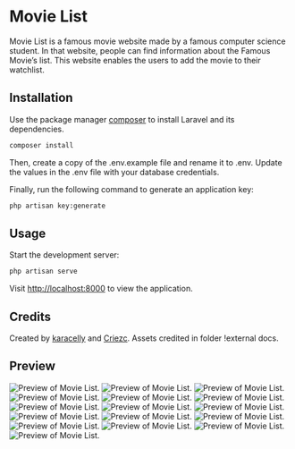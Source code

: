 # Movie List

Movie List is a famous movie website made by a famous computer science student. In that website, people can find information about the Famous Movie’s list. This website enables the users to add the movie to their watchlist.

## Installation

Use the package manager [composer](https://getcomposer.org/) to install Laravel and its dependencies.

```bash
composer install
```

Then, create a copy of the .env.example file and rename it to .env. Update the values in the .env file with your database credentials.

Finally, run the following command to generate an application key:
```bash
php artisan key:generate
```

## Usage

Start the development server:

```bash
php artisan serve
```
Visit [http://localhost:8000](http://localhost:8000) to view the application.

## Credits
Created by [karacelly](https://github.com/karacelly) and [Criezc](https://github.com/Criezc).
Assets credited in folder !external docs.

## Preview
![Preview of Movie List.](https://i.ibb.co/WxB8Rrp/Picture1.png "Preview of Movie List.")
![Preview of Movie List.](https://i.ibb.co/2331w5C/Picture2.png "Preview of Movie List.")
![Preview of Movie List.](https://i.ibb.co/vZTj7kR/Picture3.png "Preview of Movie List.")
![Preview of Movie List.](https://i.ibb.co/sQtP15s/Picture8.png "Preview of Movie List.")
![Preview of Movie List.](https://i.ibb.co/QJd6B5j/Picture9.png "Preview of Movie List.")
![Preview of Movie List.](https://i.ibb.co/NjQYSyz/Picture10.png "Preview of Movie List.")
![Preview of Movie List.](https://i.ibb.co/GpXtzXX/Picture11.png "Preview of Movie List.")
![Preview of Movie List.](https://i.ibb.co/GMKmmXn/Picture12.png "Preview of Movie List.")
![Preview of Movie List.](https://i.ibb.co/rfk7TZy/Picture13.png "Preview of Movie List.")
![Preview of Movie List.](https://i.ibb.co/TLv9pHP/Picture14.png "Preview of Movie List.")
![Preview of Movie List.](https://i.ibb.co/F5Gsn4f/Picture15.png "Preview of Movie List.")
![Preview of Movie List.](https://i.ibb.co/GtKWydy/Picture16.png "Preview of Movie List.")
![Preview of Movie List.](https://i.ibb.co/TKzKhkz/Picture17.png "Preview of Movie List.")
![Preview of Movie List.](https://i.ibb.co/0Vcf1Dh/Picture18.png "Preview of Movie List.")
![Preview of Movie List.](https://i.ibb.co/yVW0QWf/Picture19.png "Preview of Movie List.")
![Preview of Movie List.](https://i.ibb.co/6PF13t6/Picture20.png "Preview of Movie List.")

